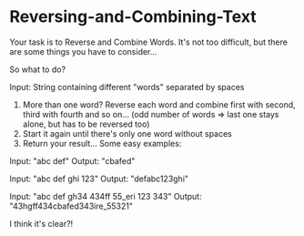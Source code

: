 # Reversing-and-Combining-Text

Your task is to Reverse and Combine Words.
It's not too difficult, but there are some things you have to consider...

So what to do?

Input: String containing different "words" separated by spaces

1. More than one word? Reverse each word and combine first with second, third with fourth and so on...
   (odd number of words => last one stays alone, but has to be reversed too)
2. Start it again until there's only one word without spaces
3. Return your result...
Some easy examples:

Input:  "abc def"
Output: "cbafed"

Input:  "abc def ghi 123"
Output: "defabc123ghi"

Input:  "abc def gh34 434ff 55_eri 123 343"
Output: "43hgff434cbafed343ire_55321"

I think it's clear?!
